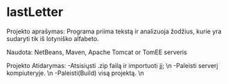 # lastLetter
Projekto aprašymas:
Programa priima tekstą ir analizuoja žodžius, kurie yra sudaryti tik iš lotyniško alfabeto. 

Naudota:
NetBeans, Maven, Apache Tomcat or TomEE serveris

Projekto Atidarymas:
 -Atsisiųsti .zip failą ir importuoti jį; \n
 -Paleisti serverį kompiuteryje. \n
 -Paleisti(Build) visą projektą. \n
